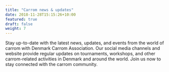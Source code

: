 ```yaml
---
title: "Carrom news & updates"
date: 2018-11-28T15:15:26+10:00
featured: true
draft: false
weight: 7
---
```


Stay up-to-date with the latest news, updates, and events from the world of carrom with Denmark Carrom Association. Our social media channels and website provide regular updates on tournaments, workshops, and other carrom-related activities in Denmark and around the world. Join us now to stay connected with the carrom community.
